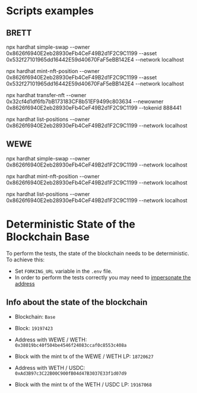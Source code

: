 # Scripts examples

## BRETT

npx hardhat simple-swap --owner 0x8626f6940E2eb28930eFb4CeF49B2d1F2C9C1199 --asset 0x532f27101965dd16442E59d40670FaF5eBB142E4 --network localhost

npx hardhat mint-nft-position --owner 0x8626f6940E2eb28930eFb4CeF49B2d1F2C9C1199 --asset 0x532f27101965dd16442E59d40670FaF5eBB142E4 --network localhost

npx hardhat transfer-nft --owner 0x32cf4d1df6fb7bB173183CF8b51EF9499c803634 --newowner 0x8626f6940E2eb28930eFb4CeF49B2d1F2C9C1199 --tokenid 888441

npx hardhat list-positions --owner 0x8626f6940E2eb28930eFb4CeF49B2d1F2C9C1199 --network localhost

## WEWE

npx hardhat simple-swap --owner 0x8626f6940E2eb28930eFb4CeF49B2d1F2C9C1199 --network localhost

npx hardhat mint-nft-position --owner 0x8626f6940E2eb28930eFb4CeF49B2d1F2C9C1199 --network localhost

npx hardhat list-positions --owner 0x8626f6940E2eb28930eFb4CeF49B2d1F2C9C1199 --network localhost

# Deterministic State of the Blockchain Base

To perform the tests, the state of the blockchain needs to be deterministic. To achieve this:
- Set `FORKING_URL` variable in the `.env` file.
- In order to perform the tests correctly you may need to [impersonate the address](https://hardhat.org/hardhat-network/docs/guides/forking-other-networks#impersonating-accounts)

## Info about the state of the blockchain

- Blockchain: `Base`
- Block: `19197423`

- Address with WEWE / WETH: `0x38019bc40f504be4546f24083ccaf0c8553c408a`
- Block with the mint tx of the WEWE / WETH LP: `18720627`

- Address with WETH / USDC: `0xAd3B97c3C22B00C900fB04d47B3037E33f1d07d9`
- Block with the mint tx of the WETH / USDC LP: `19167068`
